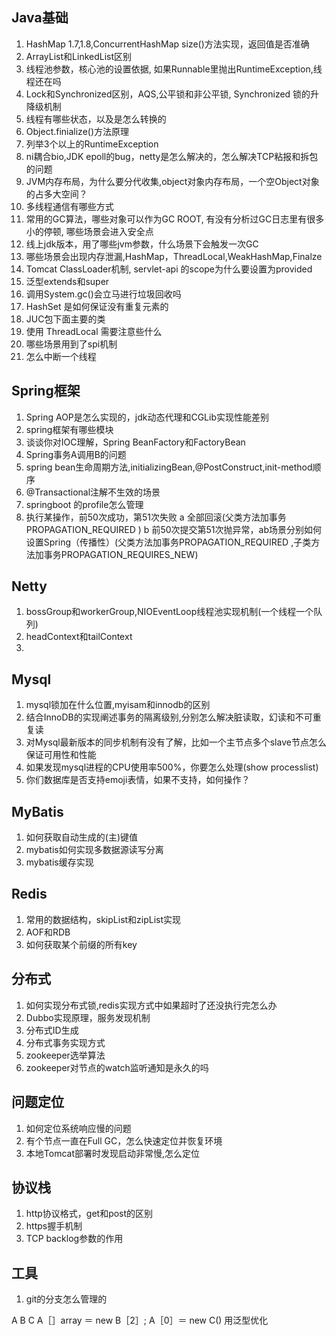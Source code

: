 ## Java基础
1. HashMap 1.7,1.8,ConcurrentHashMap size()方法实现，返回值是否准确
2. ArrayList和LinkedList区别
3. 线程池参数，核心池的设置依据, 如果Runnable里抛出RuntimeException,线程还在吗
4. Lock和Synchronized区别，AQS,公平锁和非公平锁, Synchronized 锁的升降级机制
5. 线程有哪些状态，以及是怎么转换的
6. Object.finialize()方法原理
7. 列举3个以上的RuntimeException
8. ni耦合bio,JDK epoll的bug，netty是怎么解决的，怎么解决TCP粘报和拆包的问题
9. JVM内存布局，为什么要分代收集,object对象内存布局，一个空Object对象的占多大空间？
10. 多线程通信有哪些方式
11. 常用的GC算法，哪些对象可以作为GC ROOT, 有没有分析过GC日志里有很多小的停顿, 哪些场景会进入安全点
12. 线上jdk版本，用了哪些jvm参数，什么场景下会触发一次GC
13. 哪些场景会出现内存泄漏,HashMap，ThreadLocal,WeakHashMap,Finalze
14. Tomcat ClassLoader机制, servlet-api 的scope为什么要设置为provided
15. 泛型extends和super
16. 调用System.gc()会立马进行垃圾回收吗
17. HashSet 是如何保证没有重复元素的
18. JUC包下面主要的类
19. 使用 ThreadLocal 需要注意些什么
20. 哪些场景用到了spi机制
21. 怎么中断一个线程


## Spring框架

1. Spring AOP是怎么实现的，jdk动态代理和CGLib实现性能差别
2. spring框架有哪些模块
3. 谈谈你对IOC理解，Spring BeanFactory和FactoryBean
4. Spring事务A调用B的问题
5. spring bean生命周期方法,initializingBean,@PostConstruct,init-method顺序
6. @Transactional注解不生效的场景
7. springboot 的profile怎么管理
8. 执行某操作，前50次成功，第51次失败
a 全部回滚(父类方法加事务PROPAGATION_REQUIRED )
b 前50次提交第51次抛异常，ab场景分别如何设置Spring（传播性）(父类方法加事务PROPAGATION_REQUIRED ,子类方法加事务PROPAGATION_REQUIRES_NEW)

## Netty
 1. bossGroup和workerGroup,NIOEventLoop线程池实现机制(一个线程一个队列)
 2. headContext和tailContext
 3. 

## Mysql

1. mysql锁加在什么位置,myisam和innodb的区别
2. 结合InnoDB的实现阐述事务的隔离级别,分别怎么解决脏读取，幻读和不可重复读
3. 对Mysql最新版本的同步机制有没有了解，比如一个主节点多个slave节点怎么保证可用性和性能
4. 如果发现mysql进程的CPU使用率500%，你要怎么处理(show processlist)
5. 你们数据库是否支持emoji表情，如果不支持，如何操作？

## MyBatis

1. 如何获取自动生成的(主)键值
2. mybatis如何实现多数据源读写分离
3. mybatis缓存实现

## Redis

1. 常用的数据结构，skipList和zipList实现
2. AOF和RDB
3. 如何获取某个前缀的所有key


## 分布式

1. 如何实现分布式锁,redis实现方式中如果超时了还没执行完怎么办
2. Dubbo实现原理，服务发现机制
3. 分布式ID生成
4. 分布式事务实现方式
6. zookeeper选举算法
5. zookeeper对节点的watch监听通知是永久的吗


## 问题定位

1. 如何定位系统响应慢的问题
2. 有个节点一直在Full GC，怎么快速定位并恢复环境
3. 本地Tomcat部署时发现启动非常慢,怎么定位

## 协议栈

1. http协议格式，get和post的区别
2. https握手机制
3. TCP backlog参数的作用

## 工具

1. git的分支怎么管理的

A B C
A［］array ＝ new B［2］;
A［0］＝ new C()
用泛型优化

